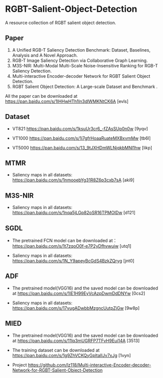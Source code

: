# RGBT-Salient-Object-Detection

A resource collection of RGBT salient object detection.



## Paper

1. A Unified RGB-T Saliency Detection Benchmark: Dataset, Baselines, Analysis and A Novel Approach.
2. RGB-T Image Saliency Detection via Collaborative Graph Learning.
3. M3S-NIR: Multi-Modal Multi-Scale Noise-Insensitive Ranking for RGB-T Saliency Detection.
4.  Multi-interactive Encoder-decoder Network for RGBT Salient Object Detection.
5.  RGBT Salient Object Detection: A Large-scale Dataset and Benchmark .

All the paper can be downloaded at https://pan.baidu.com/s/1IHHwHTh1In3dlWMKNtCK6A  [evls]



## Dataset

- VT821   https://pan.baidu.com/s/1ksuUr3cr6_-fZAsSUp0n0w [9yqv] 

- VT1000  https://pan.baidu.com/s/1i7gfrHoaaRuateMXBxvmMw [tb6l] 

- VT5000  https://pan.baidu.com/s/13_9tJXHDmWLNjqkbMNl1hw [likp]


  

## MTMR

- Saliency maps in all  datasets: https://pan.baidu.com/s/1nmooebYg31R8Z6p3cxb7sA  [aki9]



## M3S-NIR

- Saliency maps in all  datasets: https://pan.baidu.com/s/1nqa5jLGp82oSR16TPMOIDw  [d121]


## SGDL

- The pretrained FCN model can be downloaded at：https://pan.baidu.com/s/1t7zqoO0f-e7P2yDfhvwuiw [utq1] 

- Saliency maps in all datasets: https://pan.baidu.com/s/1N_Y9apeyBcGdS4BzkZQryg  [jnt0] 
  

## ADF

- The pretrained model(VGG16) and the saved model can be downloaded at https://pan.baidu.com/s/1IE1H99EyVcAzpDwmDdDNYw  [0cs2]

- Saliency maps in all datasets:  https://pan.baidu.com/s/17vugADwbbMzgncUutpZjGw  [9w8p]

## MIED

- The pretrained model(VGG16) and the saved model can be downloaded at https://pan.baidu.com/s/11lq3mUGRFP7TFvH9Eui14A [3513]

- The training dataset can be downloaded  at https://pan.baidu.com/s/1g9ZhVCKQyGpltaIIJv7xJg [1vyn] 

- Project  https://github.com/lz118/Multi-interactive-Encoder-decoder-Network-for-RGBT-Salient-Object-Detection

